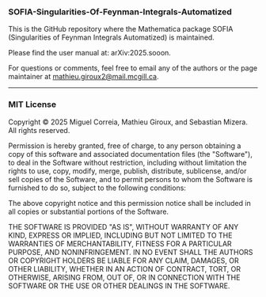 ### SOFIA-Singularities-Of-Feynman-Integrals-Automatized
This is the GitHub repository where the Mathematica package SOFIA (Singularities of Feynman Integrals Automatized) is maintained. 

Please find the user manual at: arXiv:2025.sooon.

For questions or comments, feel free to email any of the authors or the page maintainer at mathieu.giroux2@mail.mcgill.ca.

---

### MIT License  

Copyright © 2025 Miguel Correia, Mathieu Giroux, and Sebastian Mizera. All rights reserved.  

Permission is hereby granted, free of charge, to any person obtaining a copy of this software and associated documentation files (the "Software"), to deal in the Software without restriction, including without limitation the rights to use, copy, modify, merge, publish, distribute, sublicense, and/or sell copies of the Software, and to permit persons to whom the Software is furnished to do so, subject to the following conditions:  

The above copyright notice and this permission notice shall be included in all copies or substantial portions of the Software.  

THE SOFTWARE IS PROVIDED "AS IS", WITHOUT WARRANTY OF ANY KIND, EXPRESS OR IMPLIED, INCLUDING BUT NOT LIMITED TO THE WARRANTIES OF MERCHANTABILITY, FITNESS FOR A PARTICULAR PURPOSE, AND NONINFRINGEMENT. IN NO EVENT SHALL THE AUTHORS OR COPYRIGHT HOLDERS BE LIABLE FOR ANY CLAIM, DAMAGES, OR OTHER LIABILITY, WHETHER IN AN ACTION OF CONTRACT, TORT, OR OTHERWISE, ARISING FROM, OUT OF, OR IN CONNECTION WITH THE SOFTWARE OR THE USE OR OTHER DEALINGS IN THE SOFTWARE.  
